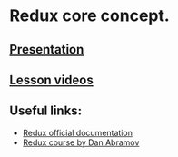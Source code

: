 # Redux core concept.

## [Presentation](https://slides.com/aleh_lipski/deck-199132)

## [Lesson videos](https://drive.google.com/file/d/1WKZX-3pc7fYkFPpnpAGmo_OVmJhWTJEM/view?usp=sharing)

## Useful links:
* [Redux official documentation](https://redux.js.org/)
* [Redux course by Dan Abramov](https://egghead.io/courses/getting-started-with-redux)
